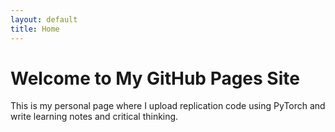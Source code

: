 ```yaml
---
layout: default
title: Home
---
```


# Welcome to My GitHub Pages Site

This is my personal page where I upload replication code using PyTorch and write learning notes and critical thinking.

